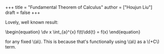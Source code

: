 +++
title = "Fundamental Theorem of Calculus"
author = ["Houjun Liu"]
draft = false
+++

Lovely, well known result:

\begin{equation}
\dv x \int\_{a}^{x} f(t)\dd{t} = f(x)
\end{equation}

for any fixed \\(a\\). This is because that's functionally using \\(a\\) as a \\(+C\\) term.
